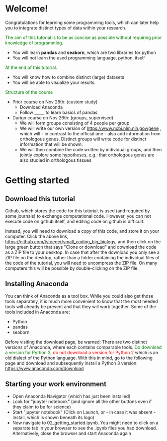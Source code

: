 # Welcome!
Congratulations for learning some programming tools, which can later help you to integrate distinct types of data within your research.

<font color="green">The aim of this tutorial is to be as concise as possible without requiring prior knowledge of programming.</font>
- You will learn <b>pandas</b> and <b>seaborn</b>, which are two libraries for python
- You will not learn the used programming language, python, itself

<font color="green">At the end of this tutorial.</font>
- You will know how to combine distinct (large) datasets 
- You will be able to visualize your results.

<font color="green">Structure of the course</font>
- Prior course on Nov 26th: (custom study)
    - Download Anaconda
    - Follow _____ to learn basics of pandas
- Durign course on Nov 26th: (groups, supervised)
    - We will form groups consisting of 4 people per group
    - We will write our own version of https://www.ncbi.nlm.nih.gov/gene , which will - in contrast to the official one - also add information from orthologous genes. Distinct groups will write code for distinct information that will be shown. 
    - We will then combine the code written by individual groups, and then jointly explore some hypotheses, e.g.: that orthologous genes are also studied in orthologous tissues



# Getting started

## Download this tutorial
Github, which stores the code for this tutorial, is used (and required by some journals) to exchange computational code. However, you can not execute code on github itself, and editing code on github is difficult. 

Instead, you will need to download a copy of this code, and store it on your computer. Click the above link, https://github.com/tstoeger/small_coding_big_biology, and then click on the large green button that says "Clone or download" and download the code as a ZIP file to your desktop. In case that after the download you only see a ZIP file on the desktop, rather than a folder containing the individual files of the code of the tutorial, you will need to uncompress the ZIP file. On many computers this will be possible by double-clicking on the ZIP file.


## Installing Anaconda
You can think of Anaconda as a tool box. While you could also get those tools separately, it is much more convenient to know that the most needed tools will already be present and that they will work together. Some of the tools included in Anaconda are:
- Python
- pandas
- seaborn

Before visiting the download page, be warned: There are two distinct versions of Anaconda, where each contains comparable tools. <font color="green">Do download a version for Python 3</font>, <font color="red">do not download a version for Python 2 </font> which is an old dialect of the Python language. With this in mind, go to the following page and download and subsequently install a Python 3 version: https://www.anaconda.com/download

## Starting your work environment
- Open Anaconda Navigator (which has just been installed)
- Look for "jupyter notebook" (and ignore all the other buttons even if they claim to be for science)
- Start "jupyter notebook" (Click on Launch, or - in case it was absent - Install, which is shown beneath its logo)
- Now navigate to 02_getting_started.ipynb. You might need to click on a separate tab in your browser to see the .ipynb files you had download. Alternatively, close the browser and start Anaconda again
